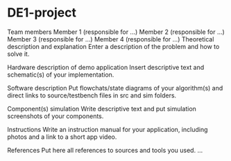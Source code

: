 # DE1-project
Team members
Member 1 (responsible for ...)
Member 2 (responsible for ...)
Member 3 (responsible for ...)
Member 4 (responsible for ...)
Theoretical description and explanation
Enter a description of the problem and how to solve it.

Hardware description of demo application
Insert descriptive text and schematic(s) of your implementation.

Software description
Put flowchats/state diagrams of your algorithm(s) and direct links to source/testbench files in src and sim folders.

Component(s) simulation
Write descriptive text and put simulation screenshots of your components.

Instructions
Write an instruction manual for your application, including photos and a link to a short app video.

References
Put here all references to sources and tools you used.
...
